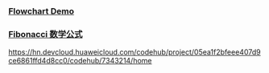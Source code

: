 

### [Flowchart Demo](https://liymax.github.io/flowchart.html)

### [Fibonacci 数学公式](https://liymax.github.io/)


https://hn.devcloud.huaweicloud.com/codehub/project/05ea1f2bfeee407d9ce6861ffd4d8cc0/codehub/7343214/home
